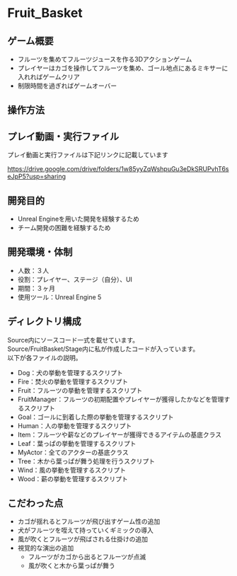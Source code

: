 # Fruit_Basket
## ゲーム概要
- フルーツを集めてフルーツジュースを作る3Dアクションゲーム
- プレイヤーはカゴを操作してフルーツを集め、ゴール地点にあるミキサーに入れればゲームクリア
- 制限時間を過ぎればゲームオーバー

## 操作方法
## プレイ動画・実行ファイル
プレイ動画と実行ファイルは下記リンクに記載しています  

https://drive.google.com/drive/folders/1w85yyZqWshpuGu3eDkSRUPvhT6seJpP5?usp=sharing

## 開発目的
- Unreal Engineを用いた開発を経験するため
- チーム開発の困難を経験するため

## 開発環境・体制
- 人数：３人
- 役割：プレイヤー、ステージ（自分）、UI
- 期間：３ヶ月
- 使用ツール：Unreal Engine 5

## ディレクトリ構成
Source内にソースコード一式を載せています。  
Source/FruitBasket/Stage内に私が作成したコードが入っています。  
以下が各ファイルの説明。  

- Dog：犬の挙動を管理するスクリプト
- Fire：焚火の挙動を管理するスクリプト
- Fruit：フルーツの挙動を管理するスクリプト
- FruitManager：フルーツの初期配置やプレイヤーが獲得したかなどを管理するスクリプト
- Goal：ゴールに到着した際の挙動を管理するスクリプト
- Human：人の挙動を管理するスクリプト
- Item：フルーツや薪などのプレイヤーが獲得できるアイテムの基底クラス
- Leaf：葉っぱの挙動を管理するスクリプト
- MyActor：全てのアクターの基底クラス
- Tree：木から葉っぱが舞う処理を行うスクリプト
- Wind：風の挙動を管理するスクリプト
- Wood：薪の挙動を管理するスクリプト

## こだわった点
- カゴが揺れるとフルーツが飛び出すゲーム性の追加
- 犬がフルーツを咥えて持っていくギミックの導入
- 風が吹くとフルーツが飛ばされる仕掛けの追加
- 視覚的な演出の追加
  - フルーツがカゴから出るとフルーツが点滅
  - 風が吹くと木から葉っぱが舞う